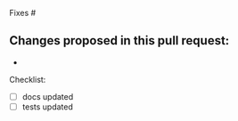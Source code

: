 Fixes #

Changes proposed in this pull request:
- 
- 

Checklist:
- [ ] docs updated
- [ ] tests updated
